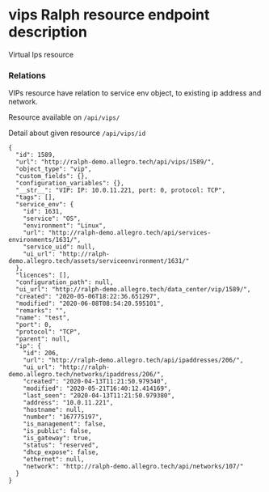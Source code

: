 # vips Ralph resource endpoint description
Virtual Ips resource

### Relations
VIPs resource have relation to service env object, to existing ip address and network.

Resource available on `/api/vips/`

Detail about given resource `/api/vips/id`
```
{
  "id": 1589,
  "url": "http://ralph-demo.allegro.tech/api/vips/1589/",
  "object_type": "vip",
  "custom_fields": {},
  "configuration_variables": {},
  "__str__": "VIP: IP: 10.0.11.221, port: 0, protocol: TCP",
  "tags": [],
  "service_env": {
    "id": 1631,
    "service": "OS",
    "environment": "Linux",
    "url": "http://ralph-demo.allegro.tech/api/services-environments/1631/",
    "service_uid": null,
    "ui_url": "http://ralph-demo.allegro.tech/assets/serviceenvironment/1631/"
  },
  "licences": [],
  "configuration_path": null,
  "ui_url": "http://ralph-demo.allegro.tech/data_center/vip/1589/",
  "created": "2020-05-06T18:22:36.651297",
  "modified": "2020-06-08T08:54:20.595101",
  "remarks": "",
  "name": "test",
  "port": 0,
  "protocol": "TCP",
  "parent": null,
  "ip": {
    "id": 206,
    "url": "http://ralph-demo.allegro.tech/api/ipaddresses/206/",
    "ui_url": "http://ralph-demo.allegro.tech/networks/ipaddress/206/",
    "created": "2020-04-13T11:21:50.979340",
    "modified": "2020-05-21T16:40:12.414169",
    "last_seen": "2020-04-13T11:21:50.979380",
    "address": "10.0.11.221",
    "hostname": null,
    "number": "167775197",
    "is_management": false,
    "is_public": false,
    "is_gateway": true,
    "status": "reserved",
    "dhcp_expose": false,
    "ethernet": null,
    "network": "http://ralph-demo.allegro.tech/api/networks/107/"
  }
}
```
